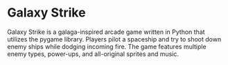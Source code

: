 # Galaxy Strike

Galaxy Strike is a galaga-inspired arcade game written in Python that utilizes the pygame library. Players pilot a spaceship and try to shoot down enemy ships while dodging incoming fire. The game features multiple enemy types, power-ups, and all-original sprites and music. 

